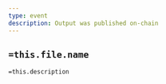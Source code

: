 ```yaml
---
type: event
description: Output was published on-chain
---
```

## `=this.file.name`

`=this.description`
